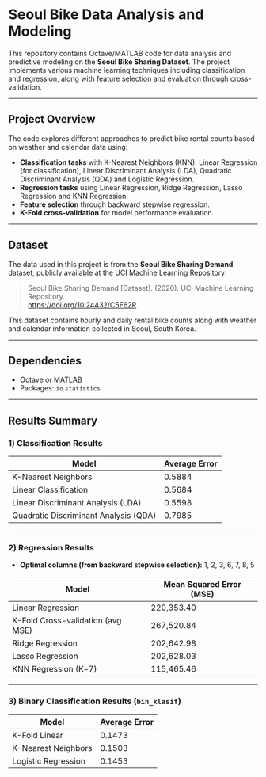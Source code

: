 # Seoul Bike Data Analysis and Modeling

This repository contains Octave/MATLAB code for data analysis and predictive modeling on the **Seoul Bike Sharing Dataset**. The project implements various machine learning techniques including classification and regression, along with feature selection and evaluation through cross-validation.

---

## Project Overview

The code explores different approaches to predict bike rental counts based on weather and calendar data using:

- **Classification tasks** with K-Nearest Neighbors (KNN), Linear Regression (for classification), Linear Discriminant Analysis (LDA), Quadratic Discriminant Analysis (QDA) and Logistic Regression.
- **Regression tasks** using Linear Regression, Ridge Regression, Lasso Regression and KNN Regression.
- **Feature selection** through backward stepwise regression.
- **K-Fold cross-validation** for model performance evaluation.

---

## Dataset

The data used in this project is from the **Seoul Bike Sharing Demand** dataset, publicly available at the UCI Machine Learning Repository:

> Seoul Bike Sharing Demand [Dataset]. (2020). UCI Machine Learning Repository.  
> https://doi.org/10.24432/C5F62R

This dataset contains hourly and daily rental bike counts along with weather and calendar information collected in Seoul, South Korea.

---

## Dependencies

- Octave or MATLAB  
- Packages:  `io`  `statistics`  

---

## Results Summary

### 1) Classification Results

| Model                  | Average Error |
|------------------------|---------------|
| K-Nearest Neighbors     | 0.5884        |
| Linear Classification   | 0.5684        |
| Linear Discriminant Analysis (LDA) | 0.5598 |
| Quadratic Discriminant Analysis (QDA) | 0.7985 |

---

### 2) Regression Results

- **Optimal columns (from backward stepwise selection):** 1, 2, 3, 6, 7, 8, 5  

| Model              | Mean Squared Error (MSE) |
|--------------------|--------------------------|
| Linear Regression  | 220,353.40               |
| K-Fold Cross-validation (avg MSE) | 267,520.84  |
| Ridge Regression   | 202,642.98               |
| Lasso Regression   | 202,628.03               |
| KNN Regression (K=7) | 115,465.46             |

---

### 3) Binary Classification Results (`bin_klasif`)

| Model                  | Average Error |
|------------------------|---------------|
| K-Fold Linear          | 0.1473        |
| K-Nearest Neighbors    | 0.1503        |
| Logistic Regression    | 0.1453        |
